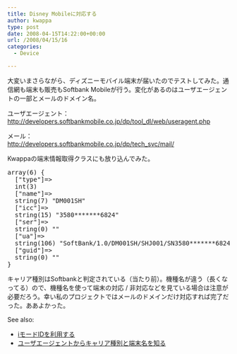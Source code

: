 ```yaml
---
title: Disney Mobileに対応する
author: kwappa
type: post
date: 2008-04-15T14:22:00+00:00
url: /2008/04/15/16
categories:
  - Device

---
```

大変いまさらながら、ディズニーモバイル端末が届いたのでテストしてみた。通信網も端末も販売もSoftbank Mobileが行う。変化があるのはユーザエージェントの一部とメールのドメイン名。

ユーザエージェント：  
<http://developers.softbankmobile.co.jp/dp/tool_dl/web/useragent.php>

メール：  
<http://developers.softbankmobile.co.jp/dp/tech_svc/mail/>

Kwappaの端末情報取得クラスにも放り込んでみた。

<pre>array(6) {<br />&nbsp; ["type"]=&gt;<br />&nbsp; int(3)<br />&nbsp; ["name"]=&gt;<br />&nbsp; string(7) "DM001SH"<br />&nbsp; ["icc"]=&gt;<br />&nbsp; string(15) "3580*******6824"<br />&nbsp; ["ser"]=&gt;<br />&nbsp; string(0) ""<br />&nbsp; ["ua"]=&gt;<br />&nbsp; string(106) "SoftBank/1.0/DM001SH/SHJ001/SN3580*******6824 Browser/NetFront/3.4 Profile/MIDP-2.0 Configuration/CLDC-1.1"<br />&nbsp; ["guid"]=&gt;<br />&nbsp; string(0) ""<br />}</pre>

キャリア種別はSoftbankと判定されている（当たり前）。機種名が違う（長くなってる）ので、機種名を使って端末の対応 / 非対応などを見ている場合は注意が必要だろう。幸い私のプロジェクトではメールのドメインだけ対応すれば完了だった。ああよかった。

See also:

  * [iモードIDを利用する][1]
  * [ユーザエージェントからキャリア種別と端末名を知る][2]

 [1]: http://kwappa.txt-nifty.com/blog/2008/04/iid_eac2.html
 [2]: http://kwappa.txt-nifty.com/blog/2008/03/post_f7ff.html
